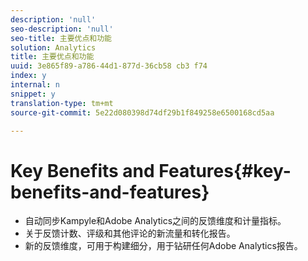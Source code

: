 ```yaml
---
description: 'null'
seo-description: 'null'
seo-title: 主要优点和功能
solution: Analytics
title: 主要优点和功能
uuid: 3e865f89-a786-44d1-877d-36cb58 cb3 f74
index: y
internal: n
snippet: y
translation-type: tm+mt
source-git-commit: 5e22d080398d74df29b1f849258e6500168cd5aa

---
```



# Key Benefits and Features{#key-benefits-and-features}

* 自动同步Kampyle和Adobe Analytics之间的反馈维度和计量指标。
* 关于反馈计数、评级和其他评论的新流量和转化报告。
* 新的反馈维度，可用于构建细分，用于钻研任何Adobe Analytics报告。

